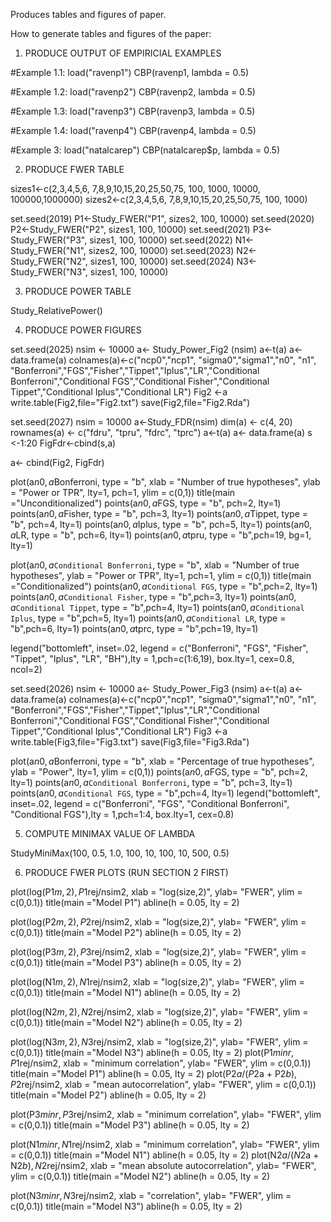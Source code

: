 Produces tables and figures of paper.

How to generate tables and figures of the paper:

1. PRODUCE OUTPUT OF EMPIRICIAL EXAMPLES

#Example 1.1:
load("ravenp1")
CBP(ravenp1, lambda = 0.5)

#Example 1.2:
load("ravenp2")
CBP(ravenp2, lambda = 0.5)

#Example 1.3:
load("ravenp3")
CBP(ravenp3, lambda = 0.5)

#Example 1.4:
load("ravenp4")
CBP(ravenp4, lambda = 0.5)

#Example 3:
load("natalcarep")
CBP(natalcarep$p, lambda = 0.5)

2. PRODUCE FWER TABLE

sizes1<-c(2,3,4,5,6, 7,8,9,10,15,20,25,50,75, 100, 1000, 10000, 100000,1000000)
sizes2<-c(2,3,4,5,6, 7,8,9,10,15,20,25,50,75, 100, 1000)

set.seed(2019)
P1<-Study_FWER("P1", sizes2, 100, 10000)
set.seed(2020)
P2<-Study_FWER("P2", sizes1, 100, 10000)
set.seed(2021)
P3<-Study_FWER("P3", sizes1, 100, 10000)
set.seed(2022)
N1<-Study_FWER("N1", sizes2, 100, 10000)
set.seed(2023)
N2<-Study_FWER("N2", sizes1, 100, 10000)
set.seed(2024)
N3<-Study_FWER("N3", sizes1, 100, 10000)

3. PRODUCE POWER TABLE

Study_RelativePower()

4. PRODUCE POWER FIGURES

set.seed(2025)
nsim <- 10000
a<- Study_Power_Fig2 (nsim)
a<-t(a)
a<-data.frame(a)
colnames(a)<-c("ncp0","ncp1", "sigma0","sigma1","n0", "n1", "Bonferroni","FGS","Fisher","Tippet","Iplus","LR","Conditional Bonferroni","Conditional FGS","Conditional Fisher","Conditional Tippet","Conditional Iplus","Conditional LR")
Fig2 <-a
write.table(Fig2,file="Fig2.txt")
save(Fig2,file="Fig2.Rda")

set.seed(2027)
nsim = 10000
a<-Study_FDR(nsim)
dim(a) <- c(4, 20)
rownames(a) <- c("fdru", "tpru", "fdrc", "tprc")
a<-t(a) 
a<- data.frame(a)
s <-1:20
FigFdr<-cbind(s,a)

a<- cbind(Fig2, FigFdr)


plot(a$n0, a$Bonferroni, type = "b", xlab = "Number of true hypotheses", ylab = "Power or TPR", lty=1, pch=1, ylim = c(0,1))
title(main ="Unconditionalized")
points(a$n0, a$FGS, type = "b", pch=2, lty=1)
points(a$n0, a$Fisher, type = "b", pch=3, lty=1)
points(a$n0, a$Tippet, type = "b", pch=4, lty=1)
points(a$n0, a$Iplus, type = "b", pch=5, lty=1)
points(a$n0, a$LR, type = "b", pch=6, lty=1)
points(a$n0, a$tpru, type = "b",pch=19, bg=1, lty=1)

plot(a$n0, a$`Conditional Bonferroni`, type = "b", xlab = "Number of true hypotheses", ylab = "Power or TPR", lty=1, pch=1, ylim = c(0,1))
title(main ="Conditionalized")
points(a$n0, a$`Conditional FGS`, type = "b",pch=2, lty=1)
points(a$n0, a$`Conditional Fisher`, type = "b",pch=3, lty=1)
points(a$n0, a$`Conditional Tippet`, type = "b",pch=4, lty=1)
points(a$n0, a$`Conditional Iplus`, type = "b",pch=5, lty=1)
points(a$n0, a$`Conditional LR`, type = "b",pch=6, lty=1)
points(a$n0, a$tprc, type = "b",pch=19, lty=1)

legend("bottomleft", inset=.02, legend = c("Bonferroni", "FGS", "Fisher", "Tippet", "Iplus", "LR", "BH"),lty = 1,pch=c(1:6,19), box.lty=1, cex=0.8, ncol=2)



set.seed(2026)
nsim <- 10000
a<- Study_Power_Fig3 (nsim)
a<-t(a)
a<-data.frame(a)
colnames(a)<-c("ncp0","ncp1", "sigma0","sigma1","n0", "n1", "Bonferroni","FGS","Fisher","Tippet","Iplus","LR","Conditional Bonferroni","Conditional FGS","Conditional Fisher","Conditional Tippet","Conditional Iplus","Conditional LR")
Fig3 <-a
write.table(Fig3,file="Fig3.txt")
save(Fig3,file="Fig3.Rda")

plot(a$n0, a$Bonferroni, type = "b", xlab = "Percentage of true hypotheses", ylab = "Power", lty=1, ylim = c(0,1))
points(a$n0, a$FGS, type = "b", pch=2, lty=1)
points(a$n0, a$`Conditional Bonferroni`, type = "b", pch=3, lty=1)
points(a$n0, a$`Conditional FGS`, type = "b",pch=4, lty=1)
legend("bottomleft", inset=.02, legend = c("Bonferroni", "FGS", "Conditional Bonferroni", "Conditional FGS"),lty = 1,pch=1:4, box.lty=1, cex=0.8)

5. COMPUTE MINIMAX VALUE OF LAMBDA

StudyMiniMax(100, 0.5, 1.0, 100, 10, 100, 10, 500, 0.5)

6. PRODUCE FWER PLOTS (RUN SECTION 2 FIRST)
 
plot(log(P1$m,2),P1$rej/nsim2, xlab = "log(size,2)", ylab= "FWER", ylim = c(0,0.1))
title(main ="Model P1")
abline(h = 0.05, lty = 2)

plot(log(P2$m,2),P2$rej/nsim2, xlab = "log(size,2)", ylab= "FWER", ylim = c(0,0.1))
title(main ="Model P2")
abline(h = 0.05, lty = 2)

plot(log(P3$m,2),P3$rej/nsim2, xlab = "log(size,2)", ylab= "FWER", ylim = c(0,0.1))
title(main ="Model P3")
abline(h = 0.05, lty = 2)

plot(log(N1$m,2),N1$rej/nsim2, xlab = "log(size,2)", ylab= "FWER", ylim = c(0,0.1))
title(main ="Model N1")
abline(h = 0.05, lty = 2)

plot(log(N2$m,2),N2$rej/nsim2, xlab = "log(size,2)", ylab= "FWER", ylim = c(0,0.1))
title(main ="Model N2")
abline(h = 0.05, lty = 2)

plot(log(N3$m,2),N3$rej/nsim2, xlab = "log(size,2)", ylab= "FWER", ylim = c(0,0.1))
title(main ="Model N3")
abline(h = 0.05, lty = 2)
plot(P1$minr,P1$rej/nsim2, xlab = "minimum correlation", ylab= "FWER", ylim = c(0,0.1))
title(main ="Model P1")
abline(h = 0.05, lty = 2)
plot(P2$a/(P2$a + P2$b),P2$rej/nsim2, xlab = "mean autocorrelation", ylab= "FWER", ylim = c(0,0.1))
title(main ="Model P2")
abline(h = 0.05, lty = 2)

plot(P3$minr,P3$rej/nsim2, xlab = "minimum correlation", ylab= "FWER", ylim = c(0,0.1))
title(main ="Model P3")
abline(h = 0.05, lty = 2)

plot(N1$minr,N1$rej/nsim2, xlab = "minimum correlation", ylab= "FWER", ylim = c(0,0.1))
title(main ="Model N1")
abline(h = 0.05, lty = 2)
plot(N2$a/(N2$a + N2$b),N2$rej/nsim2, xlab = "mean absolute autocorrelation", ylab= "FWER", ylim = c(0,0.1))
title(main ="Model N2")
abline(h = 0.05, lty = 2)


plot(N3$minr,N3$rej/nsim2, xlab = "correlation", ylab= "FWER", ylim = c(0,0.1))
title(main ="Model N3")
abline(h = 0.05, lty = 2)

